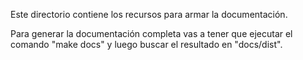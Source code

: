 Este directorio contiene los recursos para armar la documentación.

Para generar la documentación completa vas a tener que ejecutar
el comando "make docs" y luego buscar el resultado en "docs/dist".

